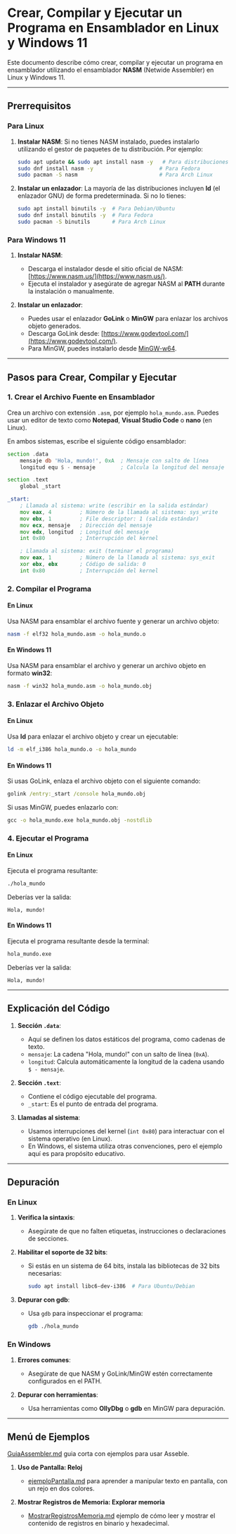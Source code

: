 
# Crear, Compilar y Ejecutar un Programa en Ensamblador en Linux y Windows 11

Este documento describe cómo crear, compilar y ejecutar un programa en ensamblador utilizando el ensamblador **NASM** (Netwide Assembler) en Linux y Windows 11.

---

## Prerrequisitos

### Para Linux
1. **Instalar NASM**:
   Si no tienes NASM instalado, puedes instalarlo utilizando el gestor de paquetes de tu distribución. Por ejemplo:

   ```bash
   sudo apt update && sudo apt install nasm -y   # Para distribuciones basadas en Debian/Ubuntu
   sudo dnf install nasm -y                     # Para Fedora
   sudo pacman -S nasm                          # Para Arch Linux
   ```

2. **Instalar un enlazador**:
   La mayoría de las distribuciones incluyen **ld** (el enlazador GNU) de forma predeterminada. Si no lo tienes:

   ```bash
   sudo apt install binutils -y  # Para Debian/Ubuntu
   sudo dnf install binutils -y  # Para Fedora
   sudo pacman -S binutils       # Para Arch Linux
   ```

### Para Windows 11
1. **Instalar NASM**:
   - Descarga el instalador desde el sitio oficial de NASM: [https://www.nasm.us/](https://www.nasm.us/).
   - Ejecuta el instalador y asegúrate de agregar NASM al **PATH** durante la instalación o manualmente.

2. **Instalar un enlazador**:
   - Puedes usar el enlazador **GoLink** o **MinGW** para enlazar los archivos objeto generados.
   - Descarga GoLink desde: [https://www.godevtool.com/](https://www.godevtool.com/).
   - Para MinGW, puedes instalarlo desde [MinGW-w64](https://www.mingw-w64.org/).

---

## Pasos para Crear, Compilar y Ejecutar

### 1. Crear el Archivo Fuente en Ensamblador

Crea un archivo con extensión `.asm`, por ejemplo `hola_mundo.asm`. Puedes usar un editor de texto como **Notepad**, **Visual Studio Code** o **nano** (en Linux).

En ambos sistemas, escribe el siguiente código ensamblador:

```asm
section .data
    mensaje db 'Hola, mundo!', 0xA  ; Mensaje con salto de línea
    longitud equ $ - mensaje        ; Calcula la longitud del mensaje

section .text
    global _start

_start:
    ; Llamada al sistema: write (escribir en la salida estándar)
    mov eax, 4         ; Número de la llamada al sistema: sys_write
    mov ebx, 1         ; File descriptor: 1 (salida estándar)
    mov ecx, mensaje   ; Dirección del mensaje
    mov edx, longitud  ; Longitud del mensaje
    int 0x80           ; Interrupción del kernel

    ; Llamada al sistema: exit (terminar el programa)
    mov eax, 1         ; Número de la llamada al sistema: sys_exit
    xor ebx, ebx       ; Código de salida: 0
    int 0x80           ; Interrupción del kernel
```

### 2. Compilar el Programa

#### En Linux
Usa NASM para ensamblar el archivo fuente y generar un archivo objeto:

```bash
nasm -f elf32 hola_mundo.asm -o hola_mundo.o
```

#### En Windows 11
Usa NASM para ensamblar el archivo y generar un archivo objeto en formato **win32**:

```cmd
nasm -f win32 hola_mundo.asm -o hola_mundo.obj
```

### 3. Enlazar el Archivo Objeto

#### En Linux
Usa **ld** para enlazar el archivo objeto y crear un ejecutable:

```bash
ld -m elf_i386 hola_mundo.o -o hola_mundo
```

#### En Windows 11
Si usas GoLink, enlaza el archivo objeto con el siguiente comando:

```cmd
golink /entry:_start /console hola_mundo.obj
```

Si usas MinGW, puedes enlazarlo con:

```cmd
gcc -o hola_mundo.exe hola_mundo.obj -nostdlib
```

### 4. Ejecutar el Programa

#### En Linux
Ejecuta el programa resultante:

```bash
./hola_mundo
```

Deberías ver la salida:

```
Hola, mundo!
```

#### En Windows 11
Ejecuta el programa resultante desde la terminal:

```cmd
hola_mundo.exe
```

Deberías ver la salida:

```
Hola, mundo!
```

---

## Explicación del Código

1. **Sección `.data`**:
   - Aquí se definen los datos estáticos del programa, como cadenas de texto.
   - `mensaje`: La cadena "Hola, mundo!" con un salto de línea (`0xA`).
   - `longitud`: Calcula automáticamente la longitud de la cadena usando `$ - mensaje`.

2. **Sección `.text`**:
   - Contiene el código ejecutable del programa.
   - `_start`: Es el punto de entrada del programa.

3. **Llamadas al sistema**:
   - Usamos interrupciones del kernel (`int 0x80`) para interactuar con el sistema operativo (en Linux).
   - En Windows, el sistema utiliza otras convenciones, pero el ejemplo aquí es para propósito educativo.

---

## Depuración

### En Linux
1. **Verifica la sintaxis**:
   - Asegúrate de que no falten etiquetas, instrucciones o declaraciones de secciones.

2. **Habilitar el soporte de 32 bits**:
   - Si estás en un sistema de 64 bits, instala las bibliotecas de 32 bits necesarias:

     ```bash
     sudo apt install libc6-dev-i386  # Para Ubuntu/Debian
     ```

3. **Depurar con gdb**:
   - Usa `gdb` para inspeccionar el programa:

     ```bash
     gdb ./hola_mundo
     ```

### En Windows
1. **Errores comunes**:
   - Asegúrate de que NASM y GoLink/MinGW estén correctamente configurados en el PATH.

2. **Depurar con herramientas**:
   - Usa herramientas como **OllyDbg** o **gdb** en MinGW para depuración.

---

## Menú de Ejemplos
[GuiaAssembler.md](Guiaassembler.md) guia corta con ejemplos para usar Asseble.  
1. **Uso de Pantalla: Reloj**
   - [ejemploPantalla.md](ejemploPantalla.md) para aprender a manipular texto en pantalla, con un rejo en dos colores.

2. **Mostrar Registros de Memoria: Explorar memoria**
   - [MostrarRegistrosMemoria.md](MostrarRegistrosMemoria.md) ejemplo de cómo leer y mostrar el contenido de registros en binario y hexadecimal.

